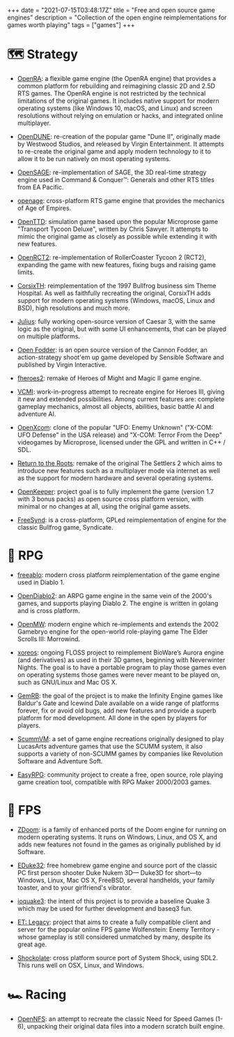 +++
date = "2021-07-15T03:48:17Z"
title = "Free and open source game engines"
description = "Collection of the open engine reimplementations for games worth playing"
tags = ["games"]
+++

# 🗺 Strategy
* [OpenRA](https://www.openra.net/): a flexible game engine (the OpenRA engine) that provides a common platform for rebuilding and reimagining classic 2D and 2.5D RTS games. The OpenRA engine is not restricted by the technical limitations of the original games. It includes native support for modern operating systems (like Windows 10, macOS, and Linux) and screen resolutions without relying on emulation or hacks, and integrated online multiplayer.

* [OpenDUNE](https://github.com/OpenDUNE/OpenDUNE): re-creation of the popular game "Dune II", originally made by Westwood Studios, and released by Virgin Entertainment. It attempts to re-create the original game and apply modern technology to it to allow it to be run natively on most operating systems.

* [OpenSAGE](https://opensage.github.io/): re-implementation of SAGE, the 3D real-time strategy engine used in Command & Conquer™: Generals and other RTS titles from EA Pacific.

* [openage](http://openage.dev/): cross-platform RTS game engine that provides the mechanics of Age of Empires.

* [OpenTTD](https://www.openttd.org/): simulation game based upon the popular Microprose game "Transport Tycoon Deluxe", written by Chris Sawyer. It attempts to mimic the original game as closely as possible while extending it with new features.

* [OpenRCT2](https://openrct2.org/): re-implementation of RollerCoaster Tycoon 2 (RCT2), expanding the game with new features, fixing bugs and raising game limits.

* [CorsixTH](https://corsixth.com/): reimplementation of the 1997 Bullfrog business sim Theme Hospital. As well as faithfully recreating the original, CorsixTH adds support for modern operating systems (Windows, macOS, Linux and BSD), high resolutions and much more.

* [Julius](https://github.com/bvschaik/julius): fully working open-source version of Caesar 3, with the same logic as the original, but with some UI enhancements, that can be played on multiple platforms.

* [Open Fodder](http://openfodder.com/): is an open source version of the  Cannon Fodder, an action-strategy shoot'em up game developed by Sensible Software and published by Virgin Interactive.

* [fheroes2](https://ihhub.github.io/fheroes2/): remake of Heroes of Might and Magic II game engine.

* [VCMI](https://vcmi.eu/): work-in-progress attempt to recreate engine for Heroes III, giving it new and extended possibilities. Among current features are: complete gameplay mechanics, almost all objects, abilities, basic battle AI and adventure AI.

* [OpenXcom](https://openxcom.org/): clone of the popular "UFO: Enemy Unknown" ("X-COM: UFO Defense" in the USA release) and "X-COM: Terror From the Deep" videogames by Microprose, licensed under the GPL and written in C++ / SDL.

* [Return to the Roots](https://www.siedler25.org/): remake of the original The Settlers 2 which aims to introduce new features such as a multiplayer mode via internet as well as the support for modern hardware and several operating systems.

* [OpenKeeper](https://github.com/tonihele/OpenKeeper): project goal is to fully implement the game (version 1.7 with 3 bonus packs) as open source cross platform version, with minimal or no changes at all, using the original game assets.

* [FreeSynd](https://freesynd.sourceforge.io/): is a cross-platform, GPLed reimplementation of engine for the classic Bullfrog game, Syndicate.


# 📜 RPG
* [freeablo](https://freeablo.org/): modern cross platform reimplementation of the game engine used in Diablo 1.

* [OpenDiablo2](https://opendiablo2.com/): an ARPG game engine in the same vein of the 2000's games, and supports playing Diablo 2. The engine is written in golang and is cross platform.

* [OpenMW](https://openmw.org/): modern engine which re-implements and extends the 2002 Gamebryo engine for the open-world role-playing game The Elder Scrolls III: Morrowind.

* [xoreos](https://xoreos.org/): ongoing FLOSS project to reimplement BioWare’s Aurora engine (and derivatives) as used in their 3D games, beginning with Neverwinter Nights. The goal is to have a portable program to play those games even on operating systems those games were never meant to be played on, such as GNU/Linux and Mac OS X.

* [GemRB](https://gemrb.org/): the goal of the project is to make the Infinity Engine games like Baldur's Gate and Icewind Dale available on a wide range of platforms forever, fix or avoid old bugs, add new features and provide a superb platform for mod development. All done in the open by players for players.

* [ScummVM](https://www.scummvm.org/): a set of game engine recreations originally designed to play LucasArts adventure games that use the SCUMM system, it also supports a variety of non-SCUMM games by companies like Revolution Software and Adventure Soft.

* [EasyRPG](https://easyrpg.org/): community project to create a free, open source, role playing game creation tool, compatible with RPG Maker 2000/2003 games.

# 🔫 FPS
* [ZDoom](https://www.zdoom.org/): is a family of enhanced ports of the Doom engine for running on modern operating systems. It runs on Windows, Linux, and OS X, and adds new features not found in the games as originally published by id Software.

* [EDuke32](https://www.eduke32.com/): free homebrew game engine and source port of the classic PC first person shooter Duke Nukem 3D— Duke3D for short—to Windows, Linux, Mac OS X, FreeBSD, several handhelds, your family toaster, and to your girlfriend's vibrator.

* [ioquake3](https://ioquake3.org/): the intent of this project is to provide a baseline Quake 3 which may be used for further development and baseq3 fun.

* [ET: Legacy](https://www.etlegacy.com/): project that aims to create a fully compatible client and server for the popular online FPS game Wolfenstein: Enemy Territory - whose gameplay is still considered unmatched by many, despite its great age.

* [Shockolate](https://github.com/Interrupt/systemshock): cross platform source port of System Shock, using SDL2. This runs well on OSX, Linux, and Windows.

# 🏎 Racing
* [OpenNFS](https://opennfs.com/): an attempt to recreate the classic Need for Speed Games (1-6), unpacking their original data files into a modern scratch built engine.